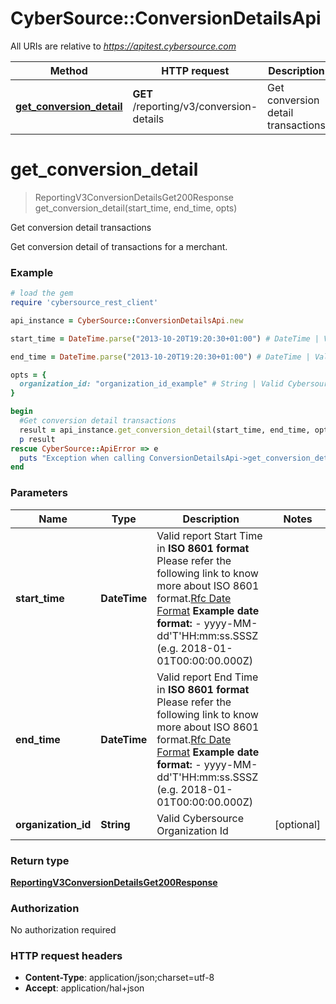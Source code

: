# CyberSource::ConversionDetailsApi

All URIs are relative to *https://apitest.cybersource.com*

Method | HTTP request | Description
------------- | ------------- | -------------
[**get_conversion_detail**](ConversionDetailsApi.md#get_conversion_detail) | **GET** /reporting/v3/conversion-details | Get conversion detail transactions


# **get_conversion_detail**
> ReportingV3ConversionDetailsGet200Response get_conversion_detail(start_time, end_time, opts)

Get conversion detail transactions

Get conversion detail of transactions for a merchant.

### Example
```ruby
# load the gem
require 'cybersource_rest_client'

api_instance = CyberSource::ConversionDetailsApi.new

start_time = DateTime.parse("2013-10-20T19:20:30+01:00") # DateTime | Valid report Start Time in **ISO 8601 format** Please refer the following link to know more about ISO 8601 format.[Rfc Date Format](https://xml2rfc.tools.ietf.org/public/rfc/html/rfc3339.html#anchor14)  **Example date format:**   - yyyy-MM-dd'T'HH:mm:ss.SSSZ (e.g. 2018-01-01T00:00:00.000Z) 

end_time = DateTime.parse("2013-10-20T19:20:30+01:00") # DateTime | Valid report End Time in **ISO 8601 format** Please refer the following link to know more about ISO 8601 format.[Rfc Date Format](https://xml2rfc.tools.ietf.org/public/rfc/html/rfc3339.html#anchor14)  **Example date format:**   - yyyy-MM-dd'T'HH:mm:ss.SSSZ (e.g. 2018-01-01T00:00:00.000Z) 

opts = { 
  organization_id: "organization_id_example" # String | Valid Cybersource Organization Id
}

begin
  #Get conversion detail transactions
  result = api_instance.get_conversion_detail(start_time, end_time, opts)
  p result
rescue CyberSource::ApiError => e
  puts "Exception when calling ConversionDetailsApi->get_conversion_detail: #{e}"
end
```

### Parameters

Name | Type | Description  | Notes
------------- | ------------- | ------------- | -------------
 **start_time** | **DateTime**| Valid report Start Time in **ISO 8601 format** Please refer the following link to know more about ISO 8601 format.[Rfc Date Format](https://xml2rfc.tools.ietf.org/public/rfc/html/rfc3339.html#anchor14)  **Example date format:**   - yyyy-MM-dd&#39;T&#39;HH:mm:ss.SSSZ (e.g. 2018-01-01T00:00:00.000Z)  | 
 **end_time** | **DateTime**| Valid report End Time in **ISO 8601 format** Please refer the following link to know more about ISO 8601 format.[Rfc Date Format](https://xml2rfc.tools.ietf.org/public/rfc/html/rfc3339.html#anchor14)  **Example date format:**   - yyyy-MM-dd&#39;T&#39;HH:mm:ss.SSSZ (e.g. 2018-01-01T00:00:00.000Z)  | 
 **organization_id** | **String**| Valid Cybersource Organization Id | [optional] 

### Return type

[**ReportingV3ConversionDetailsGet200Response**](ReportingV3ConversionDetailsGet200Response.md)

### Authorization

No authorization required

### HTTP request headers

 - **Content-Type**: application/json;charset=utf-8
 - **Accept**: application/hal+json



